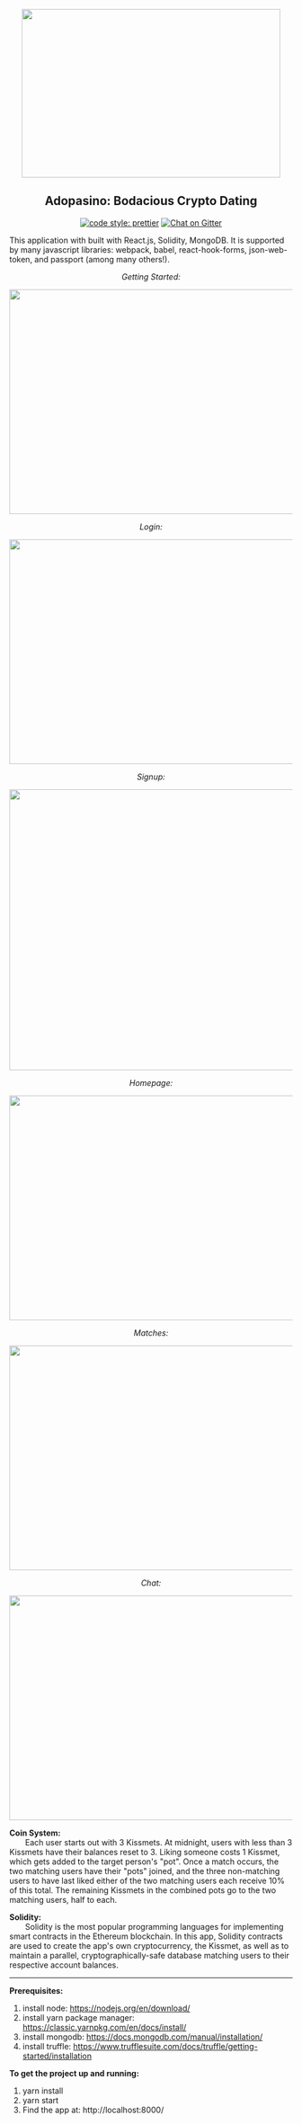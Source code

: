 <p align="center">
  <img width="460" height="300" src="https://miro.medium.com/max/600/1*RjYbjwXSnix3I65M7McsJQ.gif">
</p>

<h2 align="center">Adopasino: Bodacious Crypto Dating</h2>
    
<p align="center">
<a href="#badge">
    <img alt="code style: prettier" src="https://img.shields.io/badge/code_style-prettier-ff69b4.svg?style=flat-square"></a>
  <a href="https://gitter.im/adopasino/community">
    <img alt="Chat on Gitter" src="https://img.shields.io/gitter/room/jlongster/prettier.svg?style=flat-square"></a>
<p>

This application with built with React.js, Solidity, MongoDB. It is supported by many javascript libraries: webpack, babel, react-hook-forms, json-web-token, and passport (among many others!).

<p align="center"><i>Getting Started:</i>
  <p>
<p align="center">
  <img width="600" height="400" src="https://imgur.com/vbGBjTP.png">
</p>

<p align="center"><i>Login:</i>
  <p>
<p align="center">
  <img width="600" height="400" src="https://imgur.com/FLYT097.png">
</p>

<p align="center"><i>Signup:</i>
  <p>
<p align="center">
  <img width="600" height="500" src="https://imgur.com/E5gzsYl.png">
</p>

<p align="center"><i>Homepage:</i>
  <p>
<p align="center">
  <img width="600" height="400" src="https://imgur.com/J2DAZ4u.png">
</p>

<p align="center"><i>Matches:</i>
  <p>
<p align="center">
  <img width="600" height="400" src="https://imgur.com/8pQ2iB9.png">
</p>

<p align="center"><i>Chat:</i>
  <p>
<p align="center">
  <img width="600" height="400" src="https://imgur.com/sMOnlwN.png">
</p>




**Coin System:**<br/>
&ensp;&ensp;&ensp;&ensp;Each user starts out with 3 Kissmets. At midnight, users with less than 3 Kissmets have their balances reset to 3. Liking someone costs 1 Kissmet, which gets added to the target person's "pot". Once a match occurs, the two matching users have their "pots" joined, and the three non-matching users to have last liked either of the two matching users each receive 10% of this total. The remaining Kissmets in the combined pots go to the two matching users, half to each.



**Solidity:**<br/>
&ensp;&ensp;&ensp;&ensp;Solidity is the most popular programming languages for implementing smart contracts in the Ethereum blockchain. In this app, Solidity contracts are used to create the app's own cryptocurrency, the Kissmet, as well as to maintain a parallel, cryptographically-safe database matching users to their respective account balances.


---

**Prerequisites:**<br />
1. install node: https://nodejs.org/en/download/ <br/>
2. install yarn package manager: https://classic.yarnpkg.com/en/docs/install/ <br/>
3. install mongodb: https://docs.mongodb.com/manual/installation/
4. install truffle: https://www.trufflesuite.com/docs/truffle/getting-started/installation

**To get the project up and running:**<br/>
1. yarn install <br/>
2. yarn start <br/>
3. Find the app at: http://localhost:8000/<br/>

